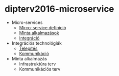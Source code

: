 # dipterv2016-microservice

* Micro-services
  * [Mirco-service definició](https://github.com/borlayda/dipterv2016-microservice/wiki/Mirco-service-definició)
  * [Minta alkalmazások](https://github.com/borlayda/dipterv2016-microservice/wiki/Micro-service-használati-módok)
  * [Integráció](https://github.com/borlayda/dipterv2016-microservice/wiki/Előkészítési-metrikák)
* Integrációs technológiák
  * [Telepítés](https://github.com/borlayda/dipterv2016-microservice/wiki/Micro-service-építő-technológiák)
  * [Kommunikáció](https://github.com/borlayda/dipterv2016-microservice/wiki/Kommunikációs-technológiák)
* Minta alkalmazás
  * Infrastruktúra terv
  * Kommunikációs terv
